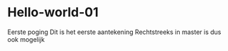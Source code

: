# Hello-world-01
Eerste poging
Dit is het eerste  aantekening
Rechtstreeks in  master is dus ook mogelijk
